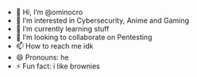 - 👋 Hi, I’m @ominocro
- 👀 I’m interested in Cybersecurity, Anime and Gaming
- 🌱 I’m currently learning stuff
- 💞️ I’m looking to collaborate on Pentesting
- 📫 How to reach me idk
- 😄 Pronouns: he
- ⚡ Fun fact: i like brownies

<!---
ominocro/ominocro is a ✨ special ✨ repository because its `README.md` (this file) appears on your GitHub profile.
You can click the Preview link to take a look at your changes.
--->
